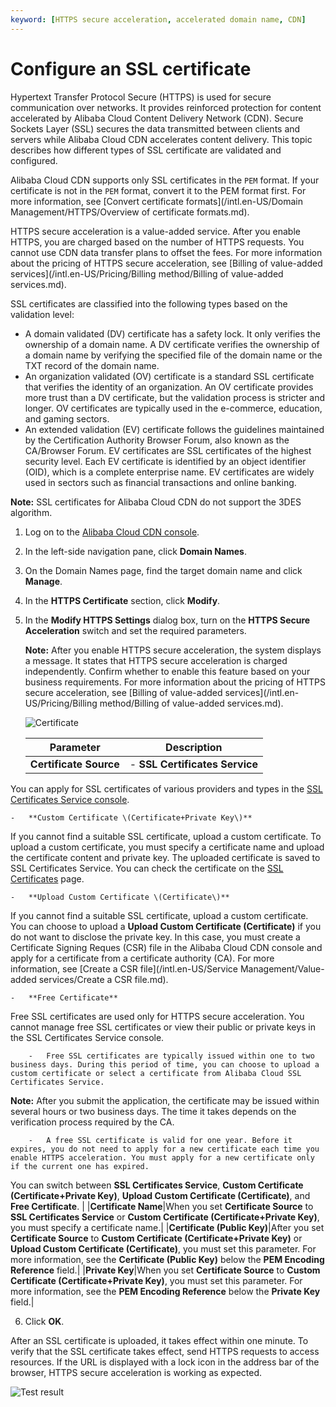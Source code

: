 ```yaml
---
keyword: [HTTPS secure acceleration, accelerated domain name, CDN]
---
```


# Configure an SSL certificate

Hypertext Transfer Protocol Secure \(HTTPS\) is used for secure communication over networks. It provides reinforced protection for content accelerated by Alibaba Cloud Content Delivery Network \(CDN\). Secure Sockets Layer \(SSL\) secures the data transmitted between clients and servers while Alibaba Cloud CDN accelerates content delivery. This topic describes how different types of SSL certificate are validated and configured.

Alibaba Cloud CDN supports only SSL certificates in the `PEM` format. If your certificate is not in the `PEM` format, convert it to the PEM format first. For more information, see [Convert certificate formats](/intl.en-US/Domain Management/HTTPS/Overview of certificate formats.md).

HTTPS secure acceleration is a value-added service. After you enable HTTPS, you are charged based on the number of HTTPS requests. You cannot use CDN data transfer plans to offset the fees. For more information about the pricing of HTTPS secure acceleration, see [Billing of value-added services](/intl.en-US/Pricing/Billing method/Billing of value-added services.md).

SSL certificates are classified into the following types based on the validation level:

-   A domain validated \(DV\) certificate has a safety lock. It only verifies the ownership of a domain name. A DV certificate verifies the ownership of a domain name by verifying the specified file of the domain name or the TXT record of the domain name.
-   An organization validated \(OV\) certificate is a standard SSL certificate that verifies the identity of an organization. An OV certificate provides more trust than a DV certificate, but the validation process is stricter and longer. OV certificates are typically used in the e-commerce, education, and gaming sectors.
-   An extended validation \(EV\) certificate follows the guidelines maintained by the Certification Authority Browser Forum, also known as the CA/Browser Forum. EV certificates are SSL certificates of the highest security level. Each EV certificate is identified by an object identifier \(OID\), which is a complete enterprise name. EV certificates are widely used in sectors such as financial transactions and online banking.

**Note:** SSL certificates for Alibaba Cloud CDN do not support the 3DES algorithm.

1.  Log on to the [Alibaba Cloud CDN console](https://cdn.console.aliyun.com).

2.  In the left-side navigation pane, click **Domain Names**.

3.  On the Domain Names page, find the target domain name and click **Manage**.

4.  In the **HTTPS Certificate** section, click **Modify**.

5.  In the **Modify HTTPS Settings** dialog box, turn on the **HTTPS Secure Acceleration** switch and set the required parameters.

    **Note:** After you enable HTTPS secure acceleration, the system displays a message. It states that HTTPS secure acceleration is charged independently. Confirm whether to enable this feature based on your business requirements. For more information about the pricing of HTTPS secure acceleration, see [Billing of value-added services](/intl.en-US/Pricing/Billing method/Billing of value-added services.md).

    ![Certificate](https://static-aliyun-doc.oss-accelerate.aliyuncs.com/assets/img/en-US/3325924061/p93720.png)

    |Parameter|Description|
    |---------|-----------|
    |**Certificate Source**|    -   **SSL Certificates Service**

You can apply for SSL certificates of various providers and types in the [SSL Certificates Service console](https://yundun.console.aliyun.com/?spm=5176.8232292.domaindetail.24.9498142fSMfoJd&p=cas#/cas/home).

    -   **Custom Certificate \(Certificate+Private Key\)**

If you cannot find a suitable SSL certificate, upload a custom certificate. To upload a custom certificate, you must specify a certificate name and upload the certificate content and private key. The uploaded certificate is saved to SSL Certificates Service. You can check the certificate on the [SSL Certificates](https://yundun.console.aliyun.com/?spm=5176.2020520110.all.12.16df56a1u1IhI6&p=cas#/cas/home) page.

    -   **Upload Custom Certificate \(Certificate\)**

If you cannot find a suitable SSL certificate, upload a custom certificate. You can choose to upload a **Upload Custom Certificate \(Certificate\)** if you do not want to disclose the private key. In this case, you must create a Certificate Signing Reques \(CSR\) file in the Alibaba Cloud CDN console and apply for a certificate from a certificate authority \(CA\). For more information, see [Create a CSR file](/intl.en-US/Service Management/Value-added services/Create a CSR file.md).

    -   **Free Certificate**

Free SSL certificates are used only for HTTPS secure acceleration. You cannot manage free SSL certificates or view their public or private keys in the SSL Certificates Service console.

        -   Free SSL certificates are typically issued within one to two business days. During this period of time, you can choose to upload a custom certificate or select a certificate from Alibaba Cloud SSL Certificates Service.

**Note:** After you submit the application, the certificate may be issued within several hours or two business days. The time it takes depends on the verification process required by the CA.

        -   A free SSL certificate is valid for one year. Before it expires, you do not need to apply for a new certificate each time you enable HTTPS acceleration. You must apply for a new certificate only if the current one has expired.
You can switch between **SSL Certificates Service**, **Custom Certificate \(Certificate+Private Key\)**, **Upload Custom Certificate \(Certificate\)**, and **Free Certificate**. |
    |**Certificate Name**|When you set **Certificate Source** to **SSL Certificates Service** or **Custom Certificate \(Certificate+Private Key\)**, you must specify a certificate name.|
    |**Certificate \(Public Key\)**|After you set **Certificate Source** to **Custom Certificate \(Certificate+Private Key\)** or **Upload Custom Certificate \(Certificate\)**, you must set this parameter. For more information, see the **Certificate \(Public Key\)** below the **PEM Encoding Reference** field.|
    |**Private Key**|When you set **Certificate Source** to **Custom Certificate \(Certificate+Private Key\)**, you must set this parameter. For more information, see the **PEM Encoding Reference** below the **Private Key** field.|

6.  Click **OK**.


After an SSL certificate is uploaded, it takes effect within one minute. To verify that the SSL certificate takes effect, send HTTPS requests to access resources. If the URL is displayed with a lock icon in the address bar of the browser, HTTPS secure acceleration is working as expected.

![Test result](https://static-aliyun-doc.oss-accelerate.aliyuncs.com/assets/img/en-US/7946219951/p3701.png)

